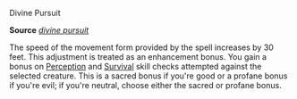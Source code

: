 Divine Pursuit

**Source** [_divine pursuit_](/pathfinderRPG/prd/ultimateMagic/spells/divinePursuit.html#_divine-pursuit)

The speed of the movement form provided by the spell increases by 30 feet. This adjustment is treated as an enhancement bonus. You gain a bonus on [Perception](/pathfinderRPG/prd/skills/perception.html#_perception) and [Survival](/pathfinderRPG/prd/skills/survival.html#_survival) skill checks attempted against the selected creature. This is a sacred bonus if you're good or a profane bonus if you're evil; if you're neutral, choose either the sacred or profane bonus.


